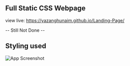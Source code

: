 
## Full Static CSS Webpage
view live: https://yazanghunaim.github.io/Landing-Page/

-- Still Not Done --

## Styling used

![App Screenshot](https://cdn.statically.io/gh/TheOdinProject/curriculum/81a5d553f4073e593d23a6ab00d50eef8620796d/foundations/html_css/project/imgs/02.png)


